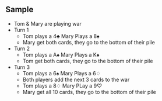 ## Sample

* Tom & Mary are playing war
* Turn 1
  * Tom plays a 4♣ Mary Plays a 8♠
  * Mary get both cards, they go to the bottom of their pile
* Turn 2
  * Tom plays a A♠ Mary Plays a K♠
  * Tom get both cards, they go to the bottom of their pile
* Turn 3
  * Tom plays a 6♠ Mary Plays a 6♢
  * Both players add the next 3 cards to the war
  * Tom plays a 8♢ Mary PLay a 9♡
  * Mary get all 10 cards, they go to the bottom of their pile
  
    
 
